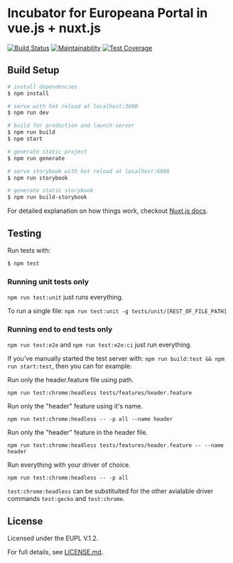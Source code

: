 # Incubator for Europeana Portal in vue.js + nuxt.js
 [![Build Status](https://travis-ci.com/europeana/incubator-portal-vue-nuxt.svg?branch=master)](https://travis-ci.com/europeana/incubator-portal-vue-nuxt) [![Maintainability](https://api.codeclimate.com/v1/badges/6d547010dcc180c40cf5/maintainability)](https://codeclimate.com/github/europeana/incubator-portal-vue-nuxt/maintainability) [![Test Coverage](https://api.codeclimate.com/v1/badges/6d547010dcc180c40cf5/test_coverage)](https://codeclimate.com/github/europeana/incubator-portal-vue-nuxt/test_coverage)
## Build Setup

``` bash
# install dependencies
$ npm install

# serve with hot reload at localhost:3000
$ npm run dev

# build for production and launch server
$ npm run build
$ npm start

# generate static project
$ npm run generate

# serve storybook with hot reload at localhost:6006
$ npm run storybook

# generate static storybook
$ npm run build-storybook

```

For detailed explanation on how things work, checkout [Nuxt.js docs](https://nuxtjs.org).

## Testing

Run tests with:

```bash
$ npm test
```
### Running unit tests only
`npm run test:unit` just runs everything.

To run a single file: `npm run test:unit -g tests/unit/[REST_OF_FILE_PATH]`

### Running end to end tests only

`npm run test:e2e` and `npm run test:e2e:ci` just run everything.


If you've manually started the test server with: `npm run build:test && npm run start:test`, then you can for example:

Run only the header.feature file using path.

```npm run test:chrome:headless tests/features/header.feature```


Run only the "header" feature using it's name.

```npm run test:chrome:headless -- -p all --name header```


Run only the "header" feature in the header file.

```npm run test:chrome:headless tests/features/header.feature -- --name header```


Run everything with your driver of choice.

```npm run test:chrome:headless -- -p all```


`test:chrome:headless` can be substituited for the other avialable driver commands `test:gecko` and `test:chrome`.



## License

Licensed under the EUPL V.1.2.

For full details, see [LICENSE.md](LICENSE.md).
